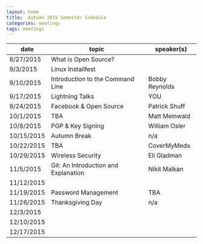 ```yaml
---
layout: home
title:  Autumn 2015 Semester Schedule
categories: meetings
tags: meetings
---
```


| date       | topic                                 | speaker(s)      |
|------------|---------------------------------------|-----------------|
| 8/27/2015  | What is Open Source?                  |                 |
| 9/3/2015   | Linux Installfest                     |                 |
| 9/10/2015  | Introduction to the Command Line      | Bobby Reynolds  |
| 9/17/2015  | Lightning Talks                       | YOU             |
| 9/24/2015  | Facebook & Open Source                | Patrick Shuff   |
| 10/1/2015  | TBA                                   | Matt Meinwald   |
| 10/8/2015  | PGP & Key Signing                     | William Osler   |
| 10/15/2015 | Autumn Break                          | n/a             |
| 10/22/2015 | TBA                                   | CoverMyMeds     |
| 10/29/2015 | Wireless Security                     | Eli Gladman     |
| 11/5/2015  | Git: An Introduction and Explanation  | Nikit Malkan    |
| 11/12/2015 |                                       |                 |
| 11/19/2015 | Password Management                   | TBA             |
| 11/26/2015 | Thanksgiving Day                      | n/a             |
| 12/3/2015  |                                       |                 |
| 12/10/2015 |                                       |                 |
| 12/17/2015 |                                       |                 |
